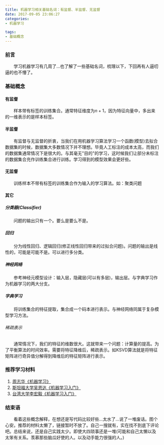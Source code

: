 ```yaml
---
title: 机器学习相关基础名词：有监督、半监督、无监督
date: 2017-09-05 23:06:27
categories:
- 机器学习

tags:
- 基础概念
---
```

### 前言
&emsp;&emsp;学习机器学习有几周了...也了解了一些基础名词，梳理以下，下回再有人逼叨逼的也不懵了。

<!--more-->

### 基础概念
#### 有监督
&emsp;&emsp;样本带有标签的训练集合。通常特征维度为$n+1$，因为特征向量中，多出来的一维表示的是样本标签。
#### 半监督
&emsp;&emsp;有监督与无监督的折衷，当我们在用机器学习算法学习一个函数(模型)去拟合数据集的时候，数据集大多数情况下并不理想。毕竟人工标注的成本太高，而我们的数据集通常情况下是很大的。与其毫无"目的"的学习，这时候我们让部分未标注的数据集合充作训练集合进行训练。学习得到的模型效果会更好些。
#### 无监督
&emsp;&emsp;训练样本不带有标签的训练集合作为输入的学习算法。如：聚类问题
#### 其它
##### 分类器(Classifier)
&emsp;&emsp;问题的输出只有一个。要么是要么不是。
##### 回归
&emsp;&emsp;分为线性回归、逻辑回归(修正线性回归带来的过拟合问题)。问题的输出是线性的，可能是可能不是。可以进行多分类。
##### 神经网络
&emsp;&emsp;参考神经元模型设计：输入层，隐藏层(可以有多层)，输出层。与字典学习作为机器学习的两大分支。
##### 字典学习
&emsp;&emsp;将训练集合的特征提取，集合成一个码本进行表示。与神经网络同属于复杂模型学习方法。
###### 稀疏表示
&emsp;&emsp;通常情况下，我们的特征的维数很大。这就带来一个问题：计算量的提高。为了平衡算法的时间效率。需要将特征降维后，稀疏表示。如KSVD算法就是将特征矩阵进行奇异值分解得到降维后的特征矩阵进行表示。
### 推荐学习材料

1. [周志华《机器学习》]()
2. [斯坦福大学吴恩达《机器学习入门》]()
3. [台湾大学李宏毅《机器学习入门》]()

### 结束语
&emsp;&emsp;看着这些概念解释，在想还是写代码比较好些...太水了...说了一堆废话。图个心安。推荐的材料太懒了，链接暂时不放了。自己一搜就有，实在找不到底下评论吧。总结来说，还是自己实践太少。即使大四琐事还是一堆(可能和自己太懒以及太笨有关系。羡慕那些脑瓜好使的人。以及动手能力很强的人。)